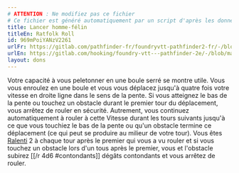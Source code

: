 ```yaml
---
# ATTENTION : Ne modifiez pas ce fichier
# Ce fichier est généré automatiquement par un script d'après les données du module Foundry VTT officiel et de sa traduction
title: Lancer homme-félin
titleEn: Ratfolk Roll
id: 969mPoiYANzV2261
urlFr: https://gitlab.com/pathfinder-fr/foundryvtt-pathfinder2-fr/-/blob/master/data/feats/969mPoiYANzV2261.htm
urlEn: https://gitlab.com/hooking/foundry-vtt---pathfinder-2e/-/blob/master/packs/data/feats.db/ratfolk-roll.json
layout: dons
---
```

Votre capacité à vous peletonner en une boule serré se montre utile. Vous vous enroulez en une boule et vous vous déplacez jusqu'à quatre fois votre vitesse en droite ligne dans le sens de la pente. Si vous atteignez le bas de la pente ou touchez un obstacle durant le premier tour du déplacement, vous arrêtez de rouler en sécurité. Autrement, vous continuez automatiquement à rouler à cette Vitesse durant les tours suivants jusqu'à ce que vous touchiez le bas de la pente ou qu'un obstacle termine ce déplacement (ce qui peut se produire au milieur de votre tour). Vous êtes [Ralenti](../conditions/ralenti.md) 2 à chaque tour après le premier qui vous a vu rouler et si vous touchez un obstacle lors d'un tous après le premier, vous et l'obstacle subirez [[/r 4d6 #contondants]] dégâts contondants et vous arrêtez de rouler.
